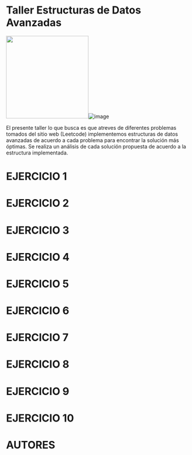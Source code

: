 # Taller Estructuras de Datos Avanzadas

<img src="https://user-images.githubusercontent.com/116528826/206042675-3efa56d6-42f3-48bd-88cb-7e546cc7aa5a.png" height="225"/>![image](https://user-images.githubusercontent.com/116528826/206045357-ed65e883-9fb1-4243-a453-391b6e21a76c.png)


El presente taller lo que busca es que atreves de diferentes problemas tomados del sitio web (Leetcode) implementemos estructuras de datos avanzadas de acuerdo a cada problema para encontrar la solución más óptimas. Se realiza un análisis de cada solución propuesta de acuerdo a la estructura implementada. 


# EJERCICIO 1
# EJERCICIO 2
# EJERCICIO 3
# EJERCICIO 4
# EJERCICIO 5
# EJERCICIO 6
# EJERCICIO 7
# EJERCICIO 8
# EJERCICIO 9
# EJERCICIO 10
# AUTORES
